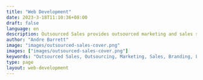 ```yaml
---
title: "Web Development"
date: 2023-3-18T11:10:36+08:00
draft: false
language: en
description: Outsourced Sales provides outsourced marketing and sales services for companies
author: "Andre Barrett"
image: "images/outsourced-sales-cover.png"
images: ["images/outsourced-sales-cover.png"]
keywords: "Outsourced Sales, Outsourcing, Marketing, Sales, Branding, Lead Generation"
type: page
layout: web-development
---
```

